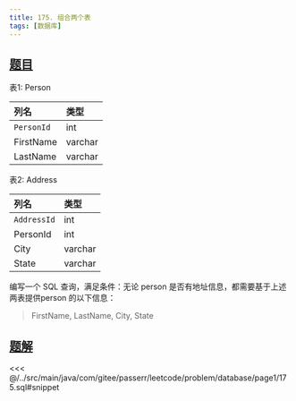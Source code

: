 ```yaml
---
title: 175. 组合两个表
tags: [数据库]
---
```


## [题目](https://leetcode.cn/problems/combine-two-tables)

表1: Person

| 列名         | 类型      |
|:-----------|:--------|
| `PersonId` | int     |
| FirstName  | varchar |
| LastName   | varchar |

表2: Address

| 列名          | 类型      |
|:------------|:--------|
| `AddressId` | int     |
| PersonId    | int     |
| City        | varchar |
| State       | varchar |

编写一个 SQL 查询，满足条件：无论 person 是否有地址信息，都需要基于上述两表提供person 的以下信息：

> FirstName, LastName, City, State


## [题解](https://github.com/PasseRR/JavaLeetCode/blob/master/src/main/java/com/gitee/passerr/leetcode/problem/database/page1/175.sql)

<<< @/../src/main/java/com/gitee/passerr/leetcode/problem/database/page1/175.sql#snippet
